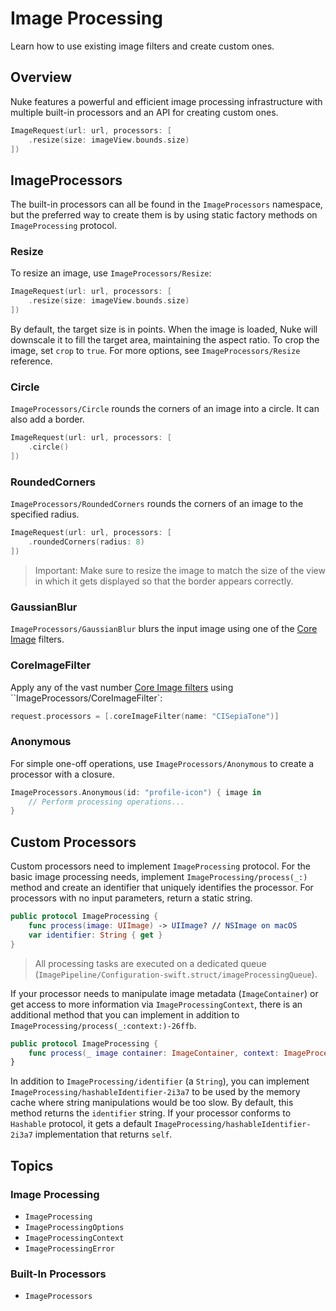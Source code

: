 # Image Processing

Learn how to use existing image filters and create custom ones.

## Overview

Nuke features a powerful and efficient image processing infrastructure with multiple built-in processors and an API for creating custom ones.

```swift
ImageRequest(url: url, processors: [
    .resize(size: imageView.bounds.size)
])
```

## ImageProcessors

The built-in processors can all be found in the ``ImageProcessors`` namespace, but the preferred way to create them is by using static factory methods on ``ImageProcessing`` protocol.

### Resize

To resize an image, use ``ImageProcessors/Resize``:

```swift
ImageRequest(url: url, processors: [
    .resize(size: imageView.bounds.size)
])
```

By default, the target size is in points. When the image is loaded, Nuke will downscale it to fill the target area, maintaining the aspect ratio. To crop the image, set `crop` to `true`. For more options, see ``ImageProcessors/Resize`` reference.

 ### Circle

``ImageProcessors/Circle`` rounds the corners of an image into a circle. It can also add a border.

```swift
ImageRequest(url: url, processors: [
    .circle()
])
```

### RoundedCorners

``ImageProcessors/RoundedCorners`` rounds the corners of an image to the specified radius.

```swift
ImageRequest(url: url, processors: [
    .roundedCorners(radius: 8)
])
```

> Important: Make sure to resize the image to match the size of the view in which it gets displayed so that the border appears correctly.

### GaussianBlur

``ImageProcessors/GaussianBlur`` blurs the input image using one of the [Core Image](https://developer.apple.com/library/archive/documentation/GraphicsImaging/Reference/CoreImageFilterReference/index.html) filters.

### CoreImageFilter

Apply any of the vast number [Core Image filters](https://developer.apple.com/library/archive/documentation/GraphicsImaging/Reference/CoreImageFilterReference/index.html) using ``ImageProcessors/CoreImageFilter`:

```swift
request.processors = [.coreImageFilter(name: "CISepiaTone")]
```

### Anonymous

For simple one-off operations, use ``ImageProcessors/Anonymous`` to create a processor with a closure.

```swift
ImageProcessors.Anonymous(id: "profile-icon") { image in
    // Perform processing operations...
}
```

## Custom Processors

Custom processors need to implement ``ImageProcessing`` protocol. For the basic image processing needs, implement ``ImageProcessing/process(_:)`` method and create an identifier that uniquely identifies the processor. For processors with no input parameters, return a static string.

```swift
public protocol ImageProcessing {
    func process(image: UIImage) -> UIImage? // NSImage on macOS
    var identifier: String { get }
}
```

> All processing tasks are executed on a dedicated queue (``ImagePipeline/Configuration-swift.struct/imageProcessingQueue``).

If your processor needs to manipulate image metadata (``ImageContainer``) or get access to more information via ``ImageProcessingContext``, there is an additional method that you can implement in addition to ``ImageProcessing/process(_:context:)-26ffb``.

```swift
public protocol ImageProcessing {
    func process(_ image container: ImageContainer, context: ImageProcessingContext) throws -> ImageContainer
}
```

In addition to ``ImageProcessing/identifier`` (a `String`), you can implement ``ImageProcessing/hashableIdentifier-2i3a7`` to be used by the memory cache where string manipulations would be too slow. By default, this method returns the `identifier` string. If your processor conforms to `Hashable` protocol, it gets a default ``ImageProcessing/hashableIdentifier-2i3a7`` implementation that returns `self`.

## Topics

### Image Processing

- ``ImageProcessing``
- ``ImageProcessingOptions``
- ``ImageProcessingContext``
- ``ImageProcessingError``


### Built-In Processors

- ``ImageProcessors``
